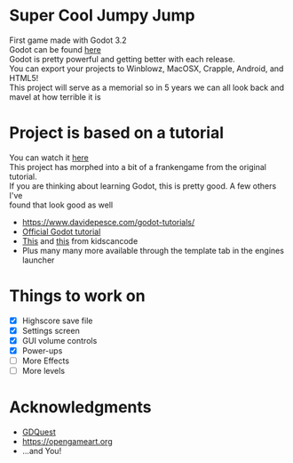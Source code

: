 # Super Cool Jumpy Jump
First game made with Godot 3.2  
Godot can be found [here](https://godotengine.org/)  
Godot is pretty powerful and getting better with each release.  
You can export your projects to Winblowz, MacOSX, Crapple, Android, and HTML5!  
This project will serve as a memorial so in 5 years we can all look back and mavel at how terrible it is
  
# Project is based on a tutorial
You can watch it [here](https://www.youtube.com/channel/UCxboW7x0jZqFdvMdCFKTMsQ)  
This project has morphed into a bit of a frankengame from the original tutorial.  
If you are thinking about learning Godot, this is pretty good. A few others I've  
found that look good as well  
* https://www.davidepesce.com/godot-tutorials/
* [Official Godot tutorial](https://docs.godotengine.org/en/stable/getting_started/step_by_step/your_first_game.html)
* [This](http://kidscancode.org/godot_recipes/) and [this](http://kidscancode.org/blog/tags/godot/) from kidscancode
* Plus many many more available through the template tab in the engines launcher
  
# Things to work on
- [x] Highscore save file
- [x] Settings screen
- [x] GUI volume controls
- [x] Power-ups
- [ ] More Effects
- [ ] More levels
  
# Acknowledgments
* [GDQuest](https://www.youtube.com/channel/UCxboW7x0jZqFdvMdCFKTMsQ)
* https://opengameart.org
* ...and You!
